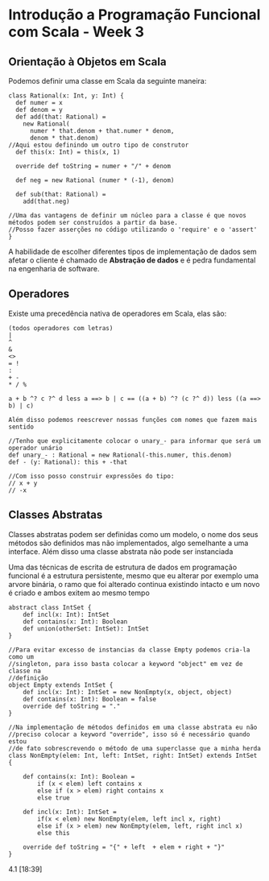 # Introdução a Programação Funcional com Scala - Week 3

## Orientação à Objetos em Scala
Podemos definir uma classe em Scala da seguinte maneira:

```
class Rational(x: Int, y: Int) {
  def numer = x
  def denom = y
  def add(that: Rational) =
  	new Rational(
	  numer * that.denom + that.numer * denom,
	  denom * that.denom)
//Aqui estou definindo um outro tipo de construtor
  def this(x: Int) = this(x, 1)

  override def toString = numer + "/" + denom

  def neg = new Rational (numer * (-1), denom)

  def sub(that: Rational) =
	add(that.neg)

//Uma das vantagens de definir um núcleo para a classe é que novos métodos podem ser construídos a partir da base.
//Posso fazer asserções no código utilizando o 'require' e o 'assert'
}
```

A habilidade de escolher diferentes tipos de implementação de dados sem afetar o cliente é chamado de **Abstração de dados** e é pedra fundamental na engenharia de software.

## Operadores
Existe uma precedência nativa de operadores em Scala, elas são:
```
(todos operadores com letras)
|
^
&
<>
= !
:
+ -
* / %

a + b ^? c ?^ d less a ==> b | c == ((a + b) ^? (c ?^ d)) less ((a ==> b) | c)

Além disso podemos reescrever nossas funções com nomes que fazem mais sentido

//Tenho que explicitamente colocar o unary_- para informar que será um operador unário
def unary_- : Rational = new Rational(-this.numer, this.denom)
def - (y: Rational): this + -that

//Com isso posso construir expressões do tipo:
// x + y
// -x
```

## Classes Abstratas
Classes abstratas podem ser definidas como um modelo, o nome dos seus métodos são definidos mas não implementados, algo semelhante a uma interface. Além disso uma classe abstrata não pode ser instanciada

Uma das técnicas de escrita de estrutura de dados em programação funcional é a estrutura persistente, mesmo que eu alterar por exemplo uma arvore binária, o ramo que foi alterado continua existindo intacto e um novo é criado e ambos exitem ao mesmo tempo

```
abstract class IntSet {
	def incl(x: Int): IntSet
	def contains(x: Int): Boolean
	def union(otherSet: IntSet): IntSet
}

//Para evitar excesso de instancias da classe Empty podemos cria-la como um 
//singleton, para isso basta colocar a keyword "object" em vez de classe na 
//definição
object Empty extends IntSet {
	def incl(x: Int): IntSet = new NonEmpty(x, object, object)
	def contains(x: Int): Boolean = false
	override def toString = "."
}

//Na implementação de métodos definidos em uma classe abstrata eu não
//preciso colocar a keyword "override", isso só é necessário quando estou
//de fato sobrescrevendo o método de uma superclasse que a minha herda
class NonEmpty(elem: Int, left: IntSet, right: IntSet) extends IntSet {

	def contains(x: Int): Boolean =
		if (x < elem) left contains x
		else if (x > elem) right contains x
		else true

	def incl(x: Int): IntSet =
		if(x < elem) new NonEmpty(elem, left incl x, right)
		else if (x > elem) new NonEmpty(elem, left, right incl x)
		else this
	
	override def toString = "{" + left  + elem + right + "}"
}
```

4.1 [18:39]